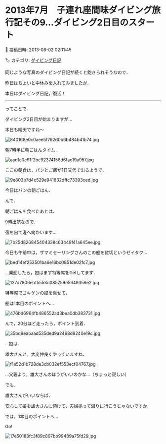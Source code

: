# 2013年7月　子連れ座間味ダイビング旅行記その9…ダイビング2日目のスタート

📅 投稿日時: 2013-08-02 02:11:45

🏷️ カテゴリ: [ダイビング日記](ce3a7a8d424d112fce83ee85c81a0e344.md)

同じような写真のダイビング日記が続くと飽きられそうなので．


昨日はちょいと中休みを入れてみましたが．





本日はダイビング日記，復活！


--------


ってことで．


ダイビング2日目が始まりますが…





本日も晴天ですね～




![840168e0c0aee5f792d0b6b484b41b74.jpg](images/840168e0c0aee5f792d0b6b484b41b74.jpg)




朝7時半に朝ごはんタイム．




![aadfa0c91f2be92374156d6fae19a957.jpg](images/aadfa0c91f2be92374156d6fae19a957.jpg)




ここの朝食は，パンとご飯が1日交代で出るようで．




![9e803b7d4c529e941832dffc73393ced.jpg](images/9e803b7d4c529e941832dffc73393ced.jpg)




今日はパンの朝ごはん．





んで．


朝ごはんを食べたあとは．


9時出航なので．


宿を出て港へ向かいます…




![7b25d826845404338c63449f41a645ee.jpg](images/7b25d826845404338c63449f41a645ee.jpg)







今日も午前中は，ザマミセーリングさんのこの船を貸切というゼイタク…




![bed14ef253501ba6e16bc0851de02fc7.jpg](images/bed14ef253501ba6e16bc0851de02fc7.jpg)




…乗船したら，娘はまず特等席をGetしてます．




![127d7806ebf5553d085759e5649358e2.jpg](images/127d7806ebf5553d085759e5649358e2.jpg)







特等席でゴキゲンの娘を乗せて，


船は1本目のポイントへ…




![476bd6964fb486552ad3bea0db383731.jpg](images/476bd6964fb486552ad3bea0db383731.jpg)




んで，20分ほど走ったら，ポイント到着．




![35bd9eabaad535ded9a2498d9240e19c.jpg](images/35bd9eabaad535ded9a2498d9240e19c.jpg)







…娘は．


雄大さんと，大変仲良くやっていますね．




![f1e52d1b728de3cb032ef553ecf04767.jpg](images/f1e52d1b728de3cb032ef553ecf04767.jpg)




…父親より，雄大さんのほうがいいのかな…（ちょっと寂しい）





でも．


雄大さんがいいならば．


安心して娘を雄大さんに預けて，夫婦揃って潜りに行こうじゃないですか．





では，1本目のポイントへ…


Go!




![17e50188fc3f89c867bb99489a75fd29.jpg](images/17e50188fc3f89c867bb99489a75fd29.jpg)
